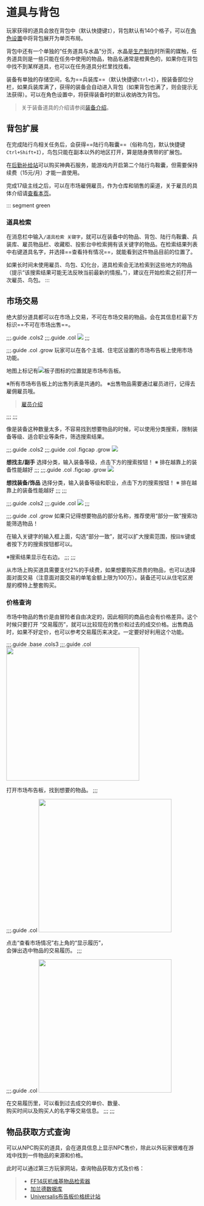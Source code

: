 # 道具与背包
玩家获得的道具会放在背包中（默认快捷键`I`），背包默认有140个格子，可以在[角色设置](/basic/config.md)中将背包展开为单页布局。

背包中还有一个单独的“任务道具与水晶”分页，水晶是[生产制作](/topic/craft.md)时所需的媒触，任务道具则是一些只能在任务中使用的物品，物品名通常是橙黄色的，如果你在背包中找不到某样道具，也可以在任务道具分栏里找找看。

装备有单独的存储空间，名为==兵装库==（默认快捷键`Ctrl+I`），按装备部位分栏，如果兵装库满了，获得的装备会自动进入背包（如果背包也满了，则会提示无法获得）。可以在角色设置中，将获得装备时的默认收纳改为背包。

> 关于装备道具的介绍请参阅[装备介绍](/basic/equip.md)。

## 背包扩展

在完成陆行鸟相关任务<quest name="可靠的搭档" type="plus" />后，会获得==陆行鸟鞍囊==（俗称鸟包，默认快捷键`Ctrl+Shift+I`），鸟包只能在副本以外的地区打开，算是随身携带的扩展包。

在[后勤补给站](https://actff1.web.sdo.com/project/141028dgf/index.html)可以购买神典石服务，能游戏内开启第二个陆行鸟鞍囊，但需要保持续费（15元/月）才能一直使用。

完成17级主线之后，可以在市场雇佣雇员，作为仓库和销售的渠道，关于雇员的具体介绍请[查看本页](/advanced/retainer.md)。

::: segment green
### 道具检索

在消息栏中输入`/道具检索 关键字`，就可以在装备中的物品、背包、陆行鸟鞍囊、兵装库、雇员物品栏、收藏柜、投影台中检索拥有该关键字的物品。在检索结果列表中<i class="xiv mouse-right-button"></i>右键道具名字，并选择==查看持有情况==，就能看到这件物品目前的位置了。

如果长时间未使用雇员、鸟包、幻化台，道具检索会无法检索到这些地方的物品（提示“该搜索结果可能无法反映当前最新的情报。”），建议在开始检索之前打开一次雇员、鸟包。
:::

## 市场交易

绝大部分道具都可以在市场上交易，不可在市场交易的物品，会在其信息栏最下方标识==不可在市场出售==。

;;;.guide .cols2
;;;.guide .col
![](./item.assets/f35410b5737415c85d9beae44b4eedf980bf21.jpg)
;;;

;;;.guide .col .grow
玩家可以在各个主城、住宅区设置的市场布告板上使用市场功能。

地图上标记有<img src="/images/icons/060570.png" class="no-zoom sm-icon" />板子图标的位置就是市场布告板。

※所有市场布告板上的出售列表是共通的。
※出售物品需要通过雇员进行，记得去雇佣雇员哦。

> [雇员介绍](./advanced/retainer.md)

;;;
;;;

像是装备这种数量太多，不容易找到想要物品的时候，可以使用分类搜索，限制装备等级、适合职业等条件，筛选搜索结果。

;;;.guide .cols2
;;;.guide .col .figcap .grow
![](./item.assets/cfbf5694cefe3d4076a13bb9a0ad48584bed86.jpg)

**想找主/副手**
选择分类，输入装备等级，点击下方的搜索按钮！
※ 排在越靠上的装备性能越好
;;;
;;;.guide .col .figcap .grow
![](./item.assets/e8d215cfd8b89fa8784afd19ab03334191ab8c.jpg)

**想找装备/饰品**
选择分类，输入装备等级和职业，点击下方的搜索按钮！
※ 排在越靠上的装备性能越好
;;;
;;;

;;;.guide .cols2
;;;.guide .col
![](./item.assets/bee436efb4acf0180609e1012d413f435f6c56.jpg)
;;;

;;;.guide .col .grow
如果只记得想要物品的部分名称，推荐使用“部分一致”搜索功能筛选物品！

在输入关键字的输入框上面，勾选“部分一致”，就可以扩大搜索范围，按`回车`键或者按下方的搜索按钮都可以。

※搜索结果显示在右边。
;;;
;;;

从市场上购买道具需要支付2%的手续费，如果想要购买昂贵的物品，也可以选择面对面交易（注意面对面交易的单笔金额上限为100万<i class="xiv gil"></i>）。装备还可以从住宅区房屋的模特上整套购买。

### 价格查询

市场中物品的售价是由冒险者自由决定的，因此相同的商品也会有价格差异。这个时候只要打开 “交易履历”，就可以比较现在的售价和过去的成交价格。出售商品时，如果不好定价，也可以参考交易履历来决定。一定要好好利用这个功能。

;;;.guide .base .cols3
;;;.guide .col
<img src="./item.assets/hist1.jpg" width="350px" />

打开市场布告板，找到想要的物品。
;;;

;;;.guide .col
<img src="./item.assets/hist2.jpg" width="350px" />

点击“查看市场情况”右上角的“显示履历”，<br>会弹出选中物品的交易履历。
;;;

;;;.guide .col
<img src="./item.assets/hist3.jpg" width="350px" />

在交易履历里，可以看到过去成交的单价、数量、<br>购买时间以及购买人的名字等交易信息。
;;;
;;;

## 物品获取方式查询

可以从NPC购买的道具，会在道具信息上显示NPC售价，除此以外玩家很难在游戏中找到一件物品的来源和价格。

此时可以通过第三方玩家网站，查询物品获取方式及价格：

> * [FF14灰机维基物品检索器](https://ff14.huijiwiki.com/wiki/ItemSearch)
> * [加兰德数据库](https://garlandtools.cn/db/)
> * [Universalis布告板价格统计站](https://universalis.app/)